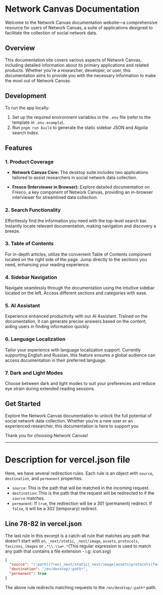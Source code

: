 # Network Canvas Documentation

Welcome to the Network Canvas documentation website—a comprehensive resource for users of Network Canvas, a suite of applications designed to facilitate the collection of social network data.

## Overview

This documentation site covers various aspects of Network Canvas, including detailed information about its primary applications and related products. Whether you're a researcher, developer, or user, this documentation aims to provide you with the necessary information to make the most out of Network Canvas.

## Development

To run the app locally:

1. Set up the required environment variables in the `.env` file (refer to the template in `.env.example`).
2. Run `pnpm run build` to generate the static sidebar JSON and Algolia search index.

## Features

### 1. Product Coverage

- **Network Canvas Core:** The desktop suite includes two applications tailored to assist researchers in social network data collection.

- **Fresco (Interviewer in Browser):** Explore detailed documentation on Fresco, a key component of Network Canvas, providing an in-browser interviewer for streamlined data collection.

### 2. Search Functionality

Effortlessly find the information you need with the top-level search bar. Instantly locate relevant documentation, making navigation and discovery a breeze.

### 3. Table of Contents

For in-depth articles, utilize the convenient Table of Contents component located on the right side of the page. Jump directly to the sections you need, enhancing your reading experience.

### 4. Sidebar Navigation

Navigate seamlessly through the documentation using the intuitive sidebar located on the left. Access different sections and categories with ease.

### 5. AI Assistant

Experience enhanced productivity with our AI Assistant. Trained on the documentation, it can generate precise answers based on the content, aiding users in finding information quickly.

### 6. Language Localization

Tailor your experience with language localization support. Currently supporting English and Russian, this feature ensures a global audience can access documentation in their preferred language.

### 7. Dark and Light Modes

Choose between dark and light modes to suit your preferences and reduce eye strain during extended reading sessions.

## Get Started

Explore the Network Canvas documentation to unlock the full potential of social network data collection. Whether you're a new user or an experienced researcher, this documentation is here to support you

Thank you for choosing Network Canvas!

---

# Description for vercel.json file

Here, we have several redirection rules. Each rule is an object with `source`, `destination`, and `permanent` properties.

- `source`: This is the path that will be matched in the incoming request.
- `destination`: This is the path that the request will be redirected to if the `source` matches.
- `permanent`: If `true`, the redirection will be a 301 (permanent) redirect. If `false`, it will be a 302 (temporary) redirect.

## Line 78-82 in vercel.json

The last rule in this excerpt is a catch-all rule that matches any path that doesn't start with `en`, `_next/static`, `_next/image`, `assets`, `protocols`, `favicons`, `images` or `.*\\.\\w+.*`(This regular expression is used to match any path that contains a file extension - i.g: _icon.svg_)

```JSON
{
  "source": "/:path((?!en|_next/static|_next/image|assets|protocols|favicons|images|.*\\.\\w+.*).*)",
  "destination": "/en/desktop/:path*",
  "permanent": true
}
```

The above rule redirects matching requests to the `/en/desktop/:path*` path.

